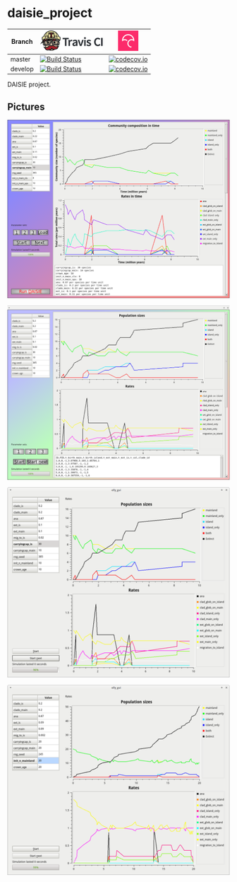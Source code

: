 # daisie_project

Branch|[![Travis CI logo](pics/TravisCI.png)](https://travis-ci.org)|[![Codecov logo](pics/Codecov.png)](https://www.codecov.io)
---|---|---
master|[![Build Status](https://travis-ci.org/richelbilderbeek/daisie_project.svg?branch=master)](https://travis-ci.org/richelbilderbeek/daisie_project) | [![codecov.io](https://codecov.io/github/richelbilderbeek/daisie_project/coverage.svg?branch=master)](https://codecov.io/github/richelbilderbeek/daisie_project?branch=master)
develop|[![Build Status](https://travis-ci.org/richelbilderbeek/daisie_project.svg?branch=develop)](https://travis-ci.org/richelbilderbeek/daisie_project) | [![codecov.io](https://codecov.io/github/richelbilderbeek/daisie_project/coverage.svg?branch=develop)](https://codecov.io/github/richelbilderbeek/daisie_project?branch=develop)

DAISIE project.

## Pictures

![](pics/elly_gui_4.png)

![](pics/elly_gui_3.png)

![](pics/elly_gui_2.png)

![](pics/elly_gui_1.png)
